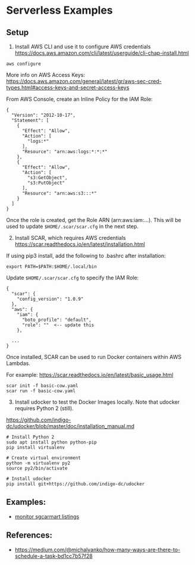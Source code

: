 # Serverless Examples

## Setup
1. Install AWS CLI and use it to configure AWS credentials
https://docs.aws.amazon.com/cli/latest/userguide/cli-chap-install.html
```
aws configure
```

More info on AWS Access Keys: 
https://docs.aws.amazon.com/general/latest/gr/aws-sec-cred-types.html#access-keys-and-secret-access-keys

From AWS Console, create an Inline Policy for the IAM Role:

```
{
  "Version": "2012-10-17",
  "Statement": [
    {
      "Effect": "Allow",
      "Action": [
        "logs:*"
      ],
      "Resource": "arn:aws:logs:*:*:*"
    },
    {
      "Effect": "Allow",
      "Action": [
        "s3:GetObject",
        "s3:PutObject"
      ],
      "Resource": "arn:aws:s3:::*"
    }
  ]
}
```

Once the role is created, get the Role ARN (arn:aws:iam:...). This will be used to update `$HOME/.scar/scar.cfg` in the next step.

2. Install SCAR, which requires AWS credentials
https://scar.readthedocs.io/en/latest/installation.html

If using pip3 install, add the following to .bashrc after installation:
```
export PATH=$PATH:$HOME/.local/bin
```

Update `$HOME/.scar/scar.cfg` to specify the IAM Role:

```
{
  "scar": {
    "config_version": "1.0.9"
  },
  "aws": {
    "iam": {
      "boto_profile": "default",
      "role": ""  <-- update this
    },

  ...
}
```

Once installed, SCAR can be used to run Docker containers within AWS Lambdas.

For example: https://scar.readthedocs.io/en/latest/basic_usage.html
```
scar init -f basic-cow.yaml
scar run -f basic-cow.yaml
```

3. Install udocker to test the Docker Images locally. Note that udocker requires Python 2 (still).

https://github.com/indigo-dc/udocker/blob/master/doc/installation_manual.md

```
# Install Python 2
sudo apt install python python-pip
pip install virtualenv

# Create virtual environment
python -m virtualenv py2
source py2/bin/activate

# Install udocker
pip install git+https://github.com/indigo-dc/udocker
```

## Examples:
- [monitor sgcarmart listings](carmart)

## References:
- https://medium.com/@michalyanko/how-many-ways-are-there-to-schedule-a-task-bd1cc7b57f28
